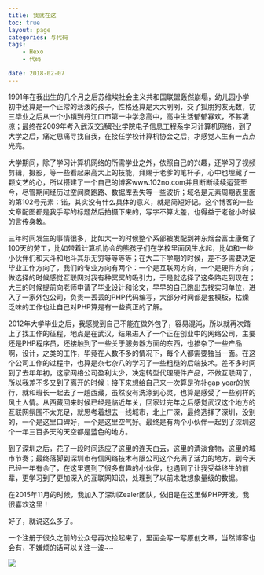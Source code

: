 ```yaml
---
title: 我就在这
toc: true
layout: page
categories: 与代码
tags:
	- Hexo
	- 代码

date: 2018-02-07
---
```


1991年在我出生的几个月之后苏维埃社会主义共和国联盟轰然崩塌，幼儿园小学初中还算是一个正常的活泼的孩子，性格还算是大大咧咧，交了狐朋狗友无数，初三毕业之后从一个小镇到丹江口市第一中学念高中，高中生活郁郁寡欢，不甚凄凉；最终在2009年考入武汉交通职业学院电子信息工程系学习计算机网络，到了大学之后，痛定思痛寻找自我，在接任学校计算机协会之后，才感觉人生有一点点光亮。

大学期间，除了学习计算机网络的所需学业之外，依照自己的兴趣，还学习了视频剪辑，摄影，等一些看起来高大上的技能，拜赐于老爹的笔杆子，心中也埋藏了一颗文艺的心，所以搭建了一个自己的博客www.102no.com并且断断续续运营至今，尽管期间经历过空间商跑路、数据库丢失等一些波折；域名是元素周期表里面的第102号元素：锘，其实没有什么具体的意义，就是简短好记。这个博客的一些文章配图都是我手写的标题然后拍摄下来的，写字不算太差，也得益于老爸小时候的言传身教。

三年时间发生的事情很多，比如大一的时候整个系部被发配到神东烟台富士康做了100天的劳工，比如带着计算机协会的熊孩子们在学校里面风生水起，比如和一些小伙伴们和天斗和地斗其乐无穷等等等等；在大二下学期的时候，差不多需要决定毕业工作方向了，我们的专业方向有两个：一个是互联网方向，一个是硬件方向；做选择的时候感觉互联网对我有种冥冥的吸引力，于是就选择了这条路走到现在；大三的时候提前向老师申请了毕业设计和论文，早早的自己跑出去找实习单位，进入了一家外包公司，负责一丢丢的PHP代码编写，大部分时间都是套模板，枯燥乏味的工作也让自己对PHP算是有一些真正的了解。

2012年大学毕业之后，我感觉到自己不能在做外包了，容易混沌，所以就再次踏上了找工作的征程，地点是在武汉，结果进入了一个正在创业中的网络公司，主要还是PHP程序员，还接触到了一些关于服务器方面的东西，也掺杂了一些产品啊，设计，之类的工作，毕竟在人数不多的情况下，每个人都需要独当一面。在这个公司工作的过程中，也算是杂七杂八的学习了一些粗糙的后端技术。差不多时间到了去年年初，这家网络公司盈利太少，决定转型代理硬件产品，不做互联网了，所以我差不多又到了离开的时候；接下来想给自己来一次算是弥补gap year的旅行，就和班长一起去了一趟西藏，虽然没有洗涤到心灵，也算是感受了一些别样的风土人情。从西藏回来时候已经是临近年关，回家过完年之后感觉武汉这个地方的互联网氛围不太充足，就思考着想去一线城市，北上广深，最终选择了深圳，没别的，一个是这里口碑好，一个是这里空气好。最终是有两个小伙伴一起到了深圳这个一年三百多天的天空都是蓝色的地方。

到了深圳之后，花了一段时间适应了这里的连天白云，这里的清淡食物，这里的城市节奏；最终落脚到深圳市有信网络技术有限公司这个充满了活力的地方，到今天已经一年有余了，在这里遇到了很多有趣的小伙伴，也遇到了让我受益终生的前辈，更学习到了更加深入的互联网知识，处理到了以前未敢想象量级的数据。

在2015年11月的时候，我加入了深圳Zealer团队，依旧是在这里做PHP开发。我很喜欢这里！

好了，就说这么多了。

一个注册于很久之前的公众号再次捡起来了，里面会写一写原创文章，当然博客也会有，不嫌烦的话可以关注一波~~

![](http://qiniu.102no.com/102no-qrcode-g.png)
